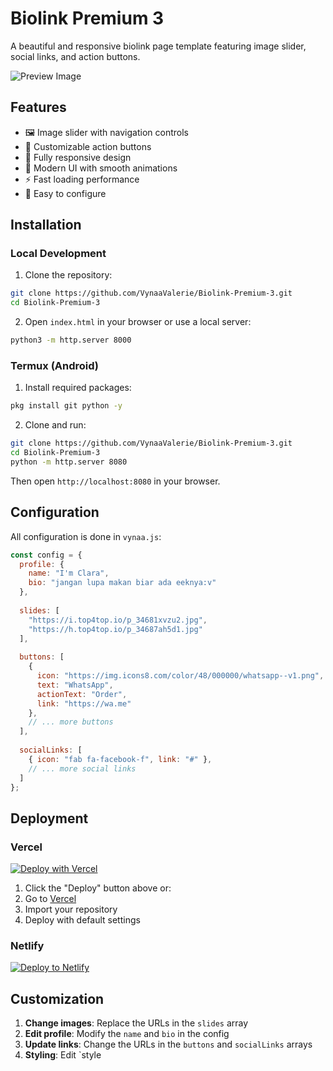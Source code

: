 # Biolink Premium 3

A beautiful and responsive biolink page template featuring image slider, social links, and action buttons.

![Preview Image](https://files.catbox.moe/53885e.jpg)

## Features

- 🖼️ Image slider with navigation controls
- 🔗 Customizable action buttons
- 📱 Fully responsive design
- 🌈 Modern UI with smooth animations
- ⚡ Fast loading performance
- 🔧 Easy to configure

## Installation

### Local Development

1. Clone the repository:
```bash
git clone https://github.com/VynaaValerie/Biolink-Premium-3.git
cd Biolink-Premium-3
```

2. Open `index.html` in your browser or use a local server:
```bash
python3 -m http.server 8000
```

### Termux (Android)

1. Install required packages:
```bash
pkg install git python -y
```

2. Clone and run:
```bash
git clone https://github.com/VynaaValerie/Biolink-Premium-3.git
cd Biolink-Premium-3
python -m http.server 8080
```

Then open `http://localhost:8080` in your browser.

## Configuration

All configuration is done in `vynaa.js`:

```javascript
const config = {
  profile: {
    name: "I'm Clara",
    bio: "jangan lupa makan biar ada eeknya:v"
  },
  
  slides: [
    "https://i.top4top.io/p_34681xvzu2.jpg",
    "https://h.top4top.io/p_34687ah5d1.jpg"
  ],
  
  buttons: [
    {
      icon: "https://img.icons8.com/color/48/000000/whatsapp--v1.png",
      text: "WhatsApp",
      actionText: "Order",
      link: "https://wa.me"
    },
    // ... more buttons
  ],
  
  socialLinks: [
    { icon: "fab fa-facebook-f", link: "#" },
    // ... more social links
  ]
};
```

## Deployment

### Vercel

[![Deploy with Vercel](https://vercel.com/button)](https://vercel.com/new/clone?repository-url=https%3A%2F%2Fgithub.com%2FVynaaValerie%2FBiolink-Premium-3)

1. Click the "Deploy" button above or:
2. Go to [Vercel](https://vercel.com)
3. Import your repository
4. Deploy with default settings

### Netlify

[![Deploy to Netlify](https://www.netlify.com/img/deploy/button.svg)](https://app.netlify.com/start/deploy?repository=https://github.com/VynaaValerie/Biolink-Premium-3)

## Customization

1. **Change images**: Replace the URLs in the `slides` array
2. **Edit profile**: Modify the `name` and `bio` in the config
3. **Update links**: Change the URLs in the `buttons` and `socialLinks` arrays
4. **Styling**: Edit `style
